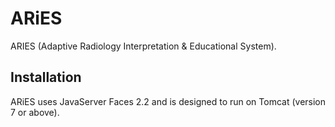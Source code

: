 # ARiES

ARIES (Adaptive Radiology Interpretation & Educational System).

## Installation

ARiES uses JavaServer Faces 2.2 and is designed to run on Tomcat (version 7 or above).